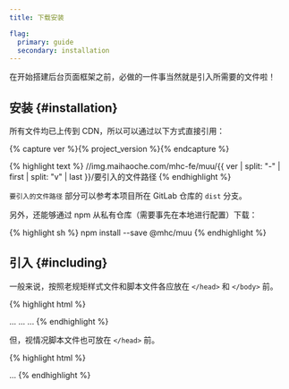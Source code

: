 ```yaml
---
title: 下载安装

flag:
  primary: guide
  secondary: installation
---
```


在开始搭建后台页面框架之前，必做的一件事当然就是引入所需要的文件啦！

## 安装 {#installation}

所有文件均已上传到 CDN，所以可以通过以下方式直接引用：

{% capture ver %}{% project_version %}{% endcapture %}

{% highlight text %}
//img.maihaoche.com/mhc-fe/muu/{{ ver | split: "-" | first | split: "v" | last }}/要引入的文件路径
{% endhighlight %}

`要引入的文件路径` 部分可以参考本项目所在 GitLab 仓库的 `dist` 分支。

另外，还能够通过 npm 从私有仓库（需要事先在本地进行配置）下载：

{% highlight sh %}
npm install --save @mhc/muu
{% endhighlight %}

## 引入 {#including}

一般来说，按照老规矩样式文件和脚本文件各应放在 `</head>` 和 `</body>` 前。

{% highlight html %}
<head>
  <link rel="stylesheet" href="/select2/dist/css/select2.min.css">
  <link rel="stylesheet" href="/muu/stylesheets/admin.min.css">
  <link rel="stylesheet" href="/bootstrap-table/dist/bootstrap-table.min.css">
  ...
</head>
<body>
  ...
  <script src="/muu/javascripts/all.min.js"></script>
  ...
</body>
{% endhighlight %}

但，视情况脚本文件也可放在 `</head>` 前。

{% highlight html %}
<head>
  ...
  <script src="/muu/javascripts/all.min.js"></script>
</head>
{% endhighlight %}
